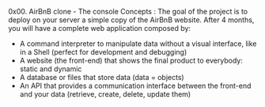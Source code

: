 0x00. AirBnB clone - The console
Concepts : The goal of the project is to deploy on your server a simple copy of the AirBnB website.
After 4 months, you will have a complete web application composed by:
- A command interpreter to manipulate data without a visual interface, like in a Shell (perfect for development and debugging)
- A website (the front-end) that shows the final product to everybody: static and dynamic
- A database or files that store data (data = objects)
- An API that provides a communication interface between the front-end and your data (retrieve, create, delete, update them)
